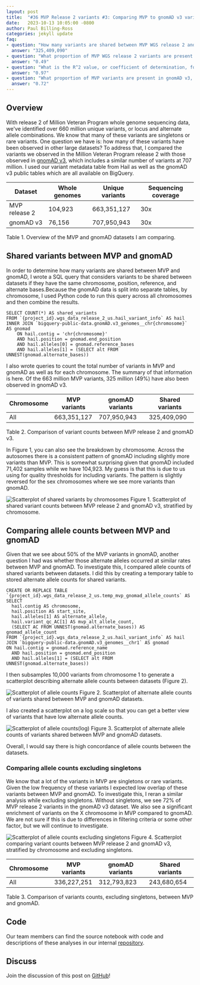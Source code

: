 ```yaml
---
layout: post
title:  "#36 MVP Release 2 variants #3: Comparing MVP to gnomAD v3 variants"
date:   2023-10-13 10:05:00 -0800
author: Paul Billing-Ross
categories: jekyll update
faq:
- question: "How many variants are shared between MVP WGS release 2 and gnomAD v3?"
  answer: "325,409,090"
- question: "What proportion of MVP WGS release 2 variants are present in gnomAD v3?"
  answer: "0.49"
- question: "What is the R^2 value, or coefficient of determination, for allele counts of variants shared between MVP and gnomAD?"
  answer: "0.97"
- question: "What proportion of MVP variants are present in gnomAD v3, excluding singletons?"
  answer: "0.72"
---
```


## Overview
With release 2 of Million Veteran Program whole genome sequencing data, we've identified over 660 million unique variants, or locus and alternate allele combinations. We know that many of these variants are singletons or rare variants. One question we have is: how many of these variants have been observed in other large datasets? To address that, I compared the variants we observed in the Million Veteran Program release 2 with those observed in [gnomAD v3](https://gnomad.broadinstitute.org/news/2020-10-gnomad-v3-1/), which includes a similar number of variants at 707 million. I used our variant metadata table from Hail as well as the gnomAD v3 public tables which are all available on BigQuery.

| Dataset | Whole genomes | Unique variants | Sequencing coverage |
| --- | --- | --- | --- |
| MVP release 2 | 104,923 | 663,351,127 | 30x |
| gnomAD v3 | 76,156 | 707,950,943 | 30x |
Table 1. Overview of the MVP and gnomAD datasets I am comparing.

## Shared variants between MVP and gnomAD
In order to determine how many variants are shared between MVP and gnomAD, I wrote a SQL query that considers variants to be shared between datasets if they have the same chromosome, position, reference, and alternate bases.Because the gnomAD data is split into separate tables, by chromosome, I used Python code to run this query across all chromosomes and then combine the results.

```
SELECT COUNT(*) AS shared_variants
FROM `{project_id}.wgs_data_release_2_us.hail_variant_info` AS hail
INNER JOIN `bigquery-public-data.gnomAD.v3_genomes__chr{chromosome}` AS gnomad
    ON hail.contig = 'chr{chromosome}'
    AND hail.position = gnomad.end_position
    AND hail.alleles[0] = gnomad.reference_bases
    AND hail.alleles[1] = (SELECT alt FROM UNNEST(gnomad.alternate_bases))
```

I also wrote queries to count the total number of variants in MVP and gnomAD as well as for each chromosome. The summary of that information is here. Of the 663 million MVP variants, 325 million (49%) have also been observed in gnomAD v3.

| Chromosome | MVP variants | gnomAD variants | Shared variants |
| --- | --- | --- | --- |
| All | 663,351,127 | 707,950,943 | 325,409,090 |
Table 2. Comparison of variant counts between MVP release 2 and gnomAD v3.

In Figure 1, you can also see the breakdown by chromosome. Across the autosomes there is a consistent pattern of gnomAD including slightly more variants than MVP. This is somewhat surprising given that gnomAD included 71,402 samples while we have 104,923. My guess is that this is due to us using for quality thresholds for including variants. The pattern is slightly reversed for the sex chromosomes where we see more variants than gnomAD.

![Scatterplot of shared variants by chromosomes](/assets/2023-10-13/variant_counts_mvp_gnomad.png)
Figure 1. Scatterplot of shared variant counts between MVP release 2 and gnomAD v3, stratified by chromosome.

## Comparing allele counts between MVP and gnomAD
Given that we see about 50% of the MVP variants in gnomAD, another question I had was whether those alternate alleles occurred at similar rates between MVP and gnomAD. To investigate this, I compared allele counts of shared variants between datasets. I did this by creating a temporary table to stored alternate allele counts for shared variants.

```
CREATE OR REPLACE TABLE `{project_id}.wgs_data_release_2_us.temp_mvp_gnomad_allele_counts` AS
SELECT
  hail.contig AS chromosome,
  hail.position AS start_site,
  hail.alleles[1] AS alternate_allele,
  hail.variant_qc_AC[1] AS mvp_alt_allele_count,
  (SELECT AC FROM UNNEST(gnomad.alternate_bases)) AS gnomad_allele_count
FROM `{project_id}.wgs_data_release_2_us.hail_variant_info` AS hail
JOIN `bigquery-public-data.gnomAD.v3_genomes__chr1` AS gnomad
ON hail.contig = gnomad.reference_name
  AND hail.position = gnomad.end_position
  AND hail.alleles[1] = (SELECT alt FROM UNNEST(gnomad.alternate_bases))
```

I then subsamples 10,000 variants from chromosome 1 to generate a scatterplot describing alternate allele counts between datasets (Figure 2).

![Scatterplot of allele counts](/assets/2023-10-13/alt_allele_counts_mvp_gnomad.png)
Figure 2. Scatterplot of alternate allele counts of variants shared between MVP and gnomAD datasets.

I also created a scatterplot on a log scale so that you can get a better view of variants that have low alternate allele counts.

![Scatterplot of allele counts(log)](/assets/2023-10-13/alt_allele_counts_mvp_gnomad_log.png)
Figure 3. Scatterplot of alternate allele counts of variants shared between MVP and gnomAD datasets.

Overall, I would say there is high concordance of allele counts between the datasets.

### Comparing allele counts excluding singletons
We know that a lot of the variants in MVP are singletons or rare variants. Given the low frequency of these variants I expected low overlap of these variants between MVP and gnomAD. To investigate this, I reran a similar analysis while excluding singletons. Without singletons, we see 72% of MVP release 2 variants in the gnomAD v3 dataset. We also see a significant enrichment of variants on the X chromosome in MVP compared to gnomAD. We are not sure if this is due to differences in filtering criteria or some other factor, but we will continue to investigate.

![Scatterplot of allele counts excluding singletons](/assets/2023-10-13/variant_counts_mvp_gnomad_no_single.png) Figure 4. Scatterplot comparing variant counts between MVP release 2 and gnomAD v3, stratified by chromosome and excluding singletons.


| Chromosome | MVP variants | gnomAD variants | Shared variants |
| --- | --- | --- | --- |
| All | 336,227,251 | 312,793,823 | 243,680,654 |
Table 3. Comparison of variants counts, excluding singletons, between MVP and gnomAD.

## Code
Our team members can find the source notebook with code and descriptions of these analyses in our internal [repository](https://github.com/va-big-data-genomics/hail-variants-on-bigquery/blob/main/2-query-bigquery-variants/compare-mvp-gnomad-variants.ipynb).

## Discuss
Join the discussion of this post on [GitHub](https://github.com/orgs/va-big-data-genomics/discussions/37)!
